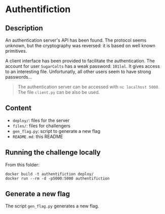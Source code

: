 # Authentifiction

## Description

An authentication server's API has been found.
The protocol seems unknown, but the cryptography was reversed:
it is based on well known primitives.

A client interface has been provided to facilitate the authentication.
The account for user `SugarColts` has a weak password: `101lol`.
It gives access to an interesting file.
Unfortunatly, all other users seem to have strong passwords...

> The authentication server can be accessed with `nc localhost 5000`.
> The file `client.py` can be also be used.

## Content

- `deploy/`: files for the server
- `files/`: files for challengers
- `gen_flag.py`: script to generate a new flag
- `README.md`: this README

## Running the challenge locally

From this folder:
```
docker build -t authentifiction deploy/
docker run --rm -d -p5000:5000 authentifiction
```

## Generate a new flag

The script `gen_flag.py` generates a new flag.
